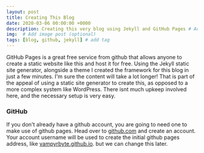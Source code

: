 ```yaml
---
layout: post
title: Creating This Blog
date: 2020-03-06 00:00:00 +0000
description: Creating this very blog using Jekyll and GitHub Pages # Add post description (optional)
img:  # Add image post (optional)
tags: [blog, github, jekyll] # add tag
---
```


GitHub Pages is a great free service from github that allows anyone to create a static website like this and host it for free. Using the Jekyll static site generator, alongside a theme I created the framework for this blog in just a few minutes. I'm sure the content will take a lot longer! 
That is part of the appeal of using a static site generator to create this, as opposed to a more complex system like WordPress. There isnt much upkeep involved here, and the necessary setup is very easy.

### GitHub
If you don't already have a github account, you are going to need one to make use of github pages. Head over to [github.com](https://github.com) and create an account. Your account username will be used to create the initial github pages address, like [vampyrbyte.github.io](https://vampyrbyte.github.io). but we can change this later.
